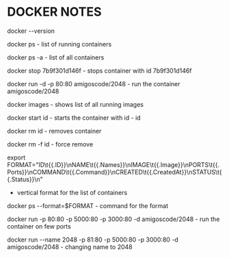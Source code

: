 # DOCKER NOTES

docker --version 

docker ps - list of running containers

docker ps -a - list of all containers

docker stop 7b9f301d146f - stops container with id 7b9f301d146f

docker run -d -p 80:80 amigoscode/2048 - run the container amigoscode/2048

docker images - shows list of all running images

docker start id - starts the container with id - id

docker rm id - removes container

docker rm -f id - force remove

export FORMAT="ID\t{{.ID}}\nNAME\t{{.Names}}\nIMAGE\t{{.Image}}\nPORTS\t{{.Ports}}\nCOMMAND\t{{.Command}}\nCREATED\t{{.CreatedAt}}\nSTATUS\t{{.Status}}\n"
  - vertical format for the list of containers 

docker ps --format=$FORMAT - command for the format

docker run -p 80:80 -p 5000:80 -p 3000:80 -d amigoscode/2048 - run the container on few ports

docker run --name 2048 -p 81:80 -p 5000:80 -p 3000:80 -d amigoscode/2048 - changing name to 2048

